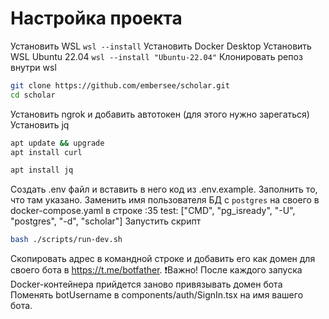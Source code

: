 # Настройка проекта
Установить WSL
`wsl --install`
Установить Docker Desktop
Установить WSL Ubuntu 22.04
`wsl --install "Ubuntu-22.04"`
Клонировать репоз внутри wsl
```bash
git clone https://github.com/embersee/scholar.git
cd scholar
```
Установить ngrok и добавить автотокен (для этого нужно зарегаться)
Установить jq
```bash
apt update && upgrade
apt install curl

apt install jq
```
Создать .env файл и вставить в него код из .env.example. Заполнить то, что там указано.
Заменить имя пользователя БД c `postgres` на своего в docker-compose.yaml в строке :35
test: ["CMD", "pg_isready", "-U", "postgres", "-d", "scholar"]
Запустить скрипт
```bash
bash ./scripts/run-dev.sh
```
Скопировать адрес в командной строке и добавить его как домен для своего бота в https://t.me/botfather.
❗️Важно!
После каждого запуска Docker-контейнера прийдется заново привязывать домен бота
Поменять botUsername в components/auth/SignIn.tsx на имя вашего бота.